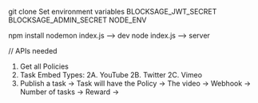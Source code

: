 git clone
Set environment variables
    BLOCKSAGE_JWT_SECRET
    BLOCKSAGE_ADMIN_SECRET
    NODE_ENV

npm install
nodemon index.js --> dev
node index.js --> server





// APIs needed

1. Get all Policies
2. Task Embed Types:
    2A. YouTube
    2B. Twitter 
    2C. Vimeo
2. Publish a task 
    -> Task will have the Policy 
    -> The video
    -> Webhook
    -> Number of tasks 
    -> Reward 
    -> 
